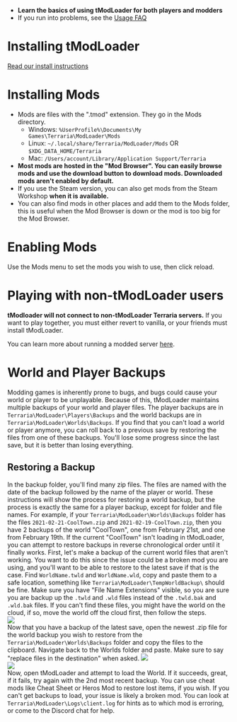 - **Learn the basics of using tModLoader for both players and modders**
- If you run into problems, see the [Usage FAQ](https://github.com/tModLoader/tModLoader/wiki/Basic-tModLoader-Usage-FAQ)  

# Installing tModLoader
[Read our install instructions](tModLoader-guide-for-players)

# Installing Mods
- Mods are files with the ".tmod" extension. They go in the Mods directory.
  - Windows: `%UserProfile%\Documents\My Games\Terraria\ModLoader\Mods`
  - Linux: `~/.local/share/Terraria/ModLoader/Mods` OR `$XDG_DATA_HOME/Terraria`
  - Mac: `/Users/account/Library/Application Support/Terraria`
- **Most mods are hosted in the "Mod Browser". You can easily browse mods and use the download button to download mods. Downloaded mods aren't enabled by default.**
- If you use the Steam version, you can also get mods from the Steam Workshop **when it is available.**
- You can also find mods in other places and add them to the Mods folder, this is useful when the Mod Browser is down or the mod is too big for the Mod Browser.  

# Enabling Mods
Use the Mods menu to set the mods you wish to use, then click reload.

# Playing with non-tModLoader users
**tModloader will not connect to non-tModLoader Terraria servers.**
If you want to play together, you must either revert to vanilla, or your friends must install tModLoader.

You can learn more about running a modded server [here](Starting-a-modded-server).

# World and Player Backups
Modding games is inherently prone to bugs, and bugs could cause your world or player to be unplayable. Because of this, tModLoader maintains multiple backups of your world and player files. The player backups are in `Terraria\ModLoader\Players\Backups` and the world backups are in `Terraria\ModLoader\Worlds\Backups`. If you find that you can't load a world or player anymore, you can roll back to a previous save by restoring the files from one of these backups. You'll lose some progress since the last save, but it is better than losing everything.

## Restoring a Backup
In the backup folder, you'll find many zip files. The files are named with the date of the backup followed by the name of the player or world. These instructions will show the process for restoring a world backup, but the process is exactly the same for a player backup, except for folder and file names. For example, if your `Terraria\ModLoader\Worlds\Backups` folder has the files `2021-02-21-CoolTown.zip` and `2021-02-19-CoolTown.zip`, then you have 2 backups of the world "CoolTown", one from February 21st, and one from February 19th. If the current "CoolTown" isn't loading in tModLoader, you can attempt to restore backups in reverse chronological order until it finally works. First, let's make a backup of the current world files that aren't working. You want to do this since the issue could be a broken mod you are using, and you'll want to be able to restore to the latest save if that is the case. Find `WorldName.twld` and `WorldName.wld`, copy and paste them to a safe location, something like `Terraria\ModLoader\TempWorldBackup\` should be fine. Make sure you have "File Name Extensions" visible, so you are sure you are backup up the `.twld` and `.wld` files instead of the `.twld.bak` and `.wld.bak` files. If you can't find these files, you might have the world on the cloud, if so, move the world off the cloud first, then follow the steps.     
![](https://i.imgur.com/4m69DnM.png)    
Now that you have a backup of the latest save, open the newest .zip file for the world backup you wish to restore from the `Terraria\ModLoader\Worlds\Backups` folder and copy the files to the clipboard. Navigate back to the Worlds folder and paste. Make sure to say "replace files in the destination" when asked.
![](https://i.imgur.com/kesLiid.png)    
![](https://i.imgur.com/8QSH6sF.png)    
Now, open tModLoader and attempt to load the World. If it succeeds, great, if it fails, try again with the 2nd most recent backup. You can use cheat mods like Cheat Sheet or Heros Mod to restore lost items, if you wish. If you can't get backups to load, your issue is likely a broken mod. You can look at `Terraria\ModLoader\Logs\client.log` for hints as to which mod is erroring, or come to the Discord chat for help.